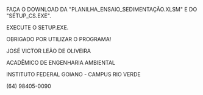 FAÇA O DOWNLOAD DA "PLANILHA_ENSAIO_SEDIMENTAÇÃO.XLSM" E DO "SETUP_CS.EXE".

EXECUTE O SETUP.EXE.

OBRIGADO POR UTILIZAR O PROGRAMA!

JOSÉ VICTOR LEÃO DE OLIVEIRA

ACADÊMICO DE ENGENHARIA AMBIENTAL

INSTITUTO FEDERAL GOIANO - CAMPUS RIO VERDE

(64) 98405-0090
